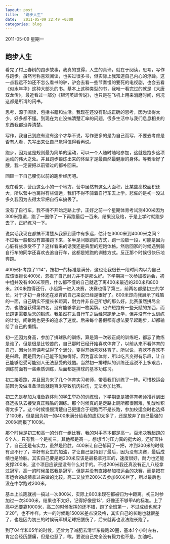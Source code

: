 ```yaml
---
layout: post
title:  "跑步人生"
date:   2011-05-09 22:49 +0300
categories: blog
---
```


2011-05-09 星期一

跑步人生
-

看完了村上春树的跑步故事，我真的觉得，人生的真谛，就在于阅读，思考，写作与跑步。虽然号称喜欢阅读，也买过很多书，但实际上我知道自己内心的浮躁。这一点我远不如还不怎么看书的驴，驴会去看一些节奏慢的要死的电视剧，也会去看《似水年华》这种大部头的书。基本上这种类型的书，我唯一看完过的就是《大唐双龙传》，最近看过一部分《银河英雄传说》，也只是在飞机上用来消磨时间，何况这都是所谓的闲书。

思考，源于阅读，包括书籍和生活。我现在还没有形成正确的思考，因为读得太少，好多都不懂。到现在为止没搞清楚汇率的问题，很多生活中与我们息息相关的东西我都没弄清楚。

写作，我自己到底有没有这个才华不说，写作更多的是为自己而写，不要去考虑是否有人看，先写出来让自己觉得值得看再说。

跑步，因为这是规则最为简单的运动，可以一个人随时随地参加，这就是跑步这项运动的伟大之处。并且跑步锻炼出来的体型才是最自然最健康的身体。等我治好了腰，我一定要把以前错过的都补回来。

回顾一下自己腰伤以前的跑步经历吧。

现在看来，营山这么小的一个地方，营中居然有这么大面积，比某些高校面积还大，所以营中也离得有些偏远，我们不得不骑着自行车去上学。悲催的是初一没过多久我因为去得太早把自行车搞丢了。

没有了自行车，我不得不开始走路上学，正好之前一个星期体育考试测400米因为300米跑道，跑了一圈停了一下再跑最后一百米，结果没及格，于是上学时就跑步去了，正好练习一下。

说实话我现在都搞不清楚从我家到营中有多远，估计在3000米到4000米之间？不过我一般都没有直接跑下来，多半是间歇跑的方式，跑一段歇一段，可能是因为心脏有些承受不了？这样看来的话我还是典型的短跑体格。然后回家的时候遇到骑自行车的同学还喜欢去追自行车，这都是短跑的训练方式。反正那个时候很快乐地奔跑。

400米补考跑了1’14”，按初一的标准是满分，这也让我很长一段时间内以为自己应该很擅长400米，忽视了自己耐力并不是那么好。下学期第一次参加校运会，初中组并没有400米项目，什么都不懂的自己就选了离400米最近的200米和800米。200米跑得还行，小组第一进入决赛，决赛也得了第三，前两名都是初三的学长，对于才初一身体还在发育的自己来说已经是很好了。800米却向我展示了残酷的一面，自己确实不擅长长距离，耐力并非自己所想的那么好。比赛虽然拼尽全力，也勉强获得第四名，没有能够拿到一枚奖牌。也许短跑有一些天赋的东西，而长跑更需要后天的锻炼。我虽然在丢自行车之后经常跑步上学，但并没有什么训练的计划，间歇跑也更多的追求了速度。后来每个暑假都有想法要早起跑步，却都输给了自己的懒惰。

初一还因为身高，参加了排球队的训练，算是第一次较正规的训练吧，都忘了教练是谁了，但是很是比较苦的，自己那时已经开始喜欢体育了，以前从来不看体育的自己，因为体育课考试得了个满分，变得开始喜欢体育了。所以说，喜欢不喜欢不是兴趣，而是因为自己能不能做得好。因为喜欢体育，所以吃苦变得有乐趣，让自己能够忍受可能别人无法忍受的残酷。当然初一排球队的训练还远说不上多艰苦，训练前面有一些素质训练，后面都是排球的基本功练习。

初二接着跑，并且因为来了几个体育实习老师，带着我们训练了一阵。可惜校运会前因为没做准备活动就跑百米导致肌肉拉伤，无法参加比赛。

初三先是参加为准备靠体师的学生举办的训练班，下学期更是被体育老师推荐到田径选拔队去接受真正残酷的训练。那个时候真的是走路上厕所都很困难，乳酸堆积得太多了。这个时候慢慢清楚自己更适合于短跑而不是长跑，参加校运会时也选择了100米，但是因为初一的400米满分给我的虚幻太多了，还是放弃了自己最强的200米而报了100米。

那个时候是初三和高一的分在一组比赛，我的对手基本都是高一。百米决赛起跑的6个人，只有我一个是初三，其他都是高一。想想当时压力真的挺大的，还好顶住了，自己还是有实力，虽然是险胜。400米让自己郁闷了一把，冲到300米的时候有点不行了，幸好有女生的加油，才让自己坚持到了最后，因为没有决赛，最后成绩也是险胜。其实自己要是跑200米应该是最稳拿冠军的，速度很好，耐力也还能支撑200米，这个项目应该是没有什么对手的。不过200米我还真没有正儿八经拿过冠军，高一的时候虽然我是冠军，但是并没有直接参加校运会的决赛，而是把在市运会的成绩拿过来做的比较。高二又放弃200米去参加60米栏了，所以最后也没在中学跑过200米。

基本上长跑就初一搞过一次800米，实际上800米现在都被归为中距离。初三时参加过一次3000米，结果也不太好，记得好像是13’，好像还不够甲A的标准。上了高中还要靠1000米，高二的时候发挥的还不错，跑了全班第一，不过成绩也就才3’20”，也不咋样。大一的时候跑1500米差点没及格，其实自己的长跑也就很差了，也是因为初三的时候玩军棋足球把腰伤了，后来就再也没法跑长跑了。

到了04年和05年的时候，还曾为了减肥去清华东操跑20圈，基本1个小时左右，肯定会经历腰痛，但是也忍了，唉，要说自己完全没有毅力也不是，加油吧。
